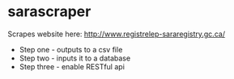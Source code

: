 # sarascraper
Scrapes website here: http://www.registrelep-sararegistry.gc.ca/
* Step one - outputs to a csv file
* Step two - inputs it to a database
* Step three - enable RESTful api

